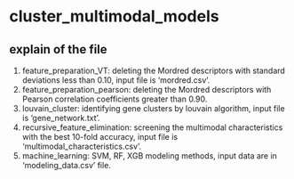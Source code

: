 # cluster_multimodal_models


## explain of the file
1. feature_preparation_VT: deleting the Mordred descriptors with standard deviations less than 0.10, input file is ‘mordred.csv’.  
2. feature_preparation_pearson: deleting the Mordred descriptors with Pearson correlation coefficients greater than 0.90.  
3. louvain_cluster: identifying gene clusters by louvain algorithm, input file is ‘gene_network.txt’.  
4. recursive_feature_elimination: screening the multimodal characteristics with the best 10-fold accuracy, input file is ‘multimodal_characteristics.csv’.  
5. machine_learning: SVM, RF, XGB modeling methods, input data are in ‘modeling_data.csv’ file.
